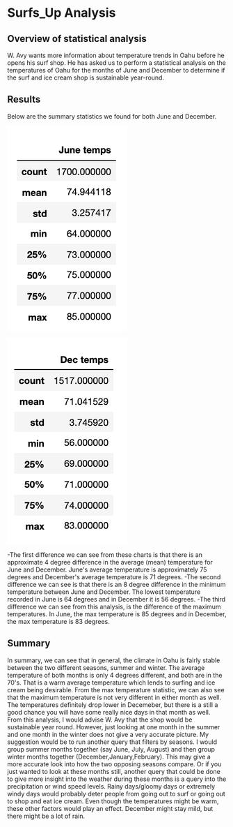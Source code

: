 # Surfs_Up Analysis

## Overview of statistical analysis
W. Avy wants more information about temperature trends in Oahu before he opens his surf shop. He has asked us to perform a statistical analysis on the temperatures of Oahu for the months of June and December to determine if the surf and ice cream shop is sustainable year-round. 

## Results
Below are the summary statistics we found for both June and December.

![](June_temps.png)

![](Dec_temps.png)

-The first difference we can see from these charts is that there is an approximate 4 degree difference in the average (mean) temperature for June and December. June's average temperature is approximately 75 degrees and December's average temperature is 71 degrees. 
-The second difference we can see is that there is an 8 degree difference in the minimum temperature between June and December. The lowest temperature recorded in June is 64 degrees and in December it is 56 degrees.
-The third difference we can see from this analysis, is the difference of the maximum temperatures. In June, the max temperature is 85 degrees and in December, the max temperature is 83 degrees.


## Summary 
In summary, we can see that in general, the climate in Oahu is fairly stable between the two different seasons, summer and winter. The average temperature of both months is only 4 degrees different, and both are in the 70's. That is a warm average temperature which lends to surfing and ice cream being desirable. From the max temperature statistic, we can also see that the maximum temperature is not very different in either month as well. The temperatures definitely drop lower in Decemeber, but there is a still a good chance you will have some really nice days in that month as well. From this analysis, I would advise W. Avy that the shop would be sustainable year round.
However, just looking at one month in the summer and one month in the winter does not give a very accurate picture. My suggestion would be to run another query that filters by seasons. I would group summer months together (say June, July, August) and then group winter months together (December,January,February). This may give a more accurate look into how the two opposing seasons compare. 
Or if you just wanted to look at these months still, another query that could be done to give more insight into the weather during these months is a query into the precipitation or wind speed levels. Rainy days/gloomy days or extremely windy days would probably deter people from going out to surf or going out to shop and eat ice cream. Even though the temperatures might be warm, these other factors would play an effect. December might stay mild, but there might be a lot of rain. 
